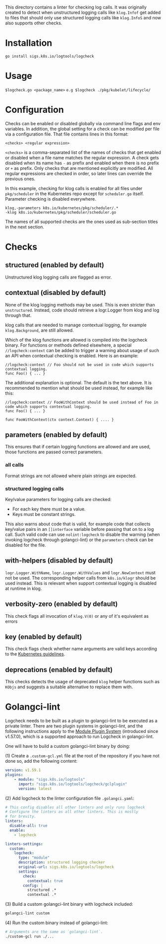 This directory contains a linter for checking log calls. It was originally
created to detect when unstructured logging calls like `klog.Infof` get added
to files that should only use structured logging calls like `klog.InfoS`
and now also supports other checks.

# Installation

`go install sigs.k8s.io/logtools/logcheck`

# Usage

`$logcheck.go <package_name>`
`e.g $logcheck ./pkg/kubelet/lifecycle/`

# Configuration

Checks can be enabled or disabled globally via command line flags and env
variables. In addition, the global setting for a check can be modified per file
via a configuration file. That file contains lines in this format:

```
<checks> <regular expression>
```

`<checks>` is a comma-separated list of the names of checks that get enabled or
disabled when a file name matches the regular expression. A check gets disabled
when its name has `-` as prefix and enabled when there is no prefix or `+` as
prefix. Only checks that are mentioned explicitly are modified. All regular
expressions are checked in order, so later lines can override the previous
ones.

In this example, checking for klog calls is enabled for all files under
`pkg/scheduler` in the Kubernetes repo except for `scheduler.go`
itself. Parameter checking is disabled everywhere.

```
klog,-parameters k8s.io/kubernetes/pkg/scheduler/.*
-klog k8s.io/kubernetes/pkg/scheduler/scheduler.go
```

The names of all supported checks are the ones used as sub-section titles in
the next section.

# Checks

## structured (enabled by default)

Unstructured klog logging calls are flagged as error.

## contextual (disabled by default)

None of the klog logging methods may be used. This is even stricter than
`unstructured`. Instead, code should retrieve a logr.Logger from klog and log
through that.

klog calls that are needed to manage contextual logging, for example
`klog.Background`, are still allowed.

Which of the klog functions are allowed is compiled into the logcheck binary.
For functions or methods defined elsewhere, a special `//logcheck:context` can
be added to trigger a warning about usage of such an API when contextual
checking is enabled. Here is an example:

    //logcheck:context // Foo should not be used in code which supports contextual logging.
    func Foo() { ... }

The additional explanation is optional. The default is the text above. It is recommended
to mention what should be used instead, for example like this:

    //logcheck:context // FooWithContext should be used instead of Foo in code which supports contextual logging.
    func Foo() { ... }
    
    func FooWithContext(ctx context.Context) { .... }

## parameters (enabled by default)

This ensures that if certain logging functions are allowed and are used, those
functions are passed correct parameters.

### all calls

Format strings are not allowed where plain strings are expected.

### structured logging calls

Key/value parameters for logging calls are checked:

- For each key there must be a value.
- Keys must be constant strings.

This also warns about code that is valid, for example code that collects
key/value pairs in an `[]interface` variable before passing that on to a log
call. Such valid code can use `nolint:logcheck` to disable the warning (when
invoking logcheck through golangci-lint) or the `parameters` check can be
disabled for the file.

## with-helpers (disabled by default)

`logr.Logger.WithName`, `logr.Logger.WithValues` and `logr.NewContext` must not
be used.  The corresponding helper calls from `k8s.io/klogr` should be used
instead. This is relevant when support contextual logging is disabled at
runtime in klog.

## verbosity-zero (enabled by default)

This check flags all invocation of `klog.V(0)` or any of it's equivalent as errors

## key (enabled by default)

This check flags check whether name arguments are valid keys according to the
[Kubernetes guidelines](https://github.com/kubernetes/community/blob/master/contributors/devel/sig-instrumentation/migration-to-structured-logging.md#name-arguments).

## deprecations (enabled by default)

This checks detects the usage of deprecated `klog` helper functions such as `KObjs` and suggests
a suitable alternative to replace them with.

# Golangci-lint

Logcheck needs to be built as a plugin to golangci-lint to be executed as a
private linter. There are two plugin systems in golangci-lint, and the following
instructions apply to the [Module Plugin System](https://golangci-lint.run/plugins/module-plugins/)
(introduced since v1.57.0), which is a supported approach to run Logcheck in golangci-lint.

One will have to build a custom golangci-lint binary by doing:

(1) Create a `.custom-gcl.yml` file at the root of the repository if you have not
done so, add the following content:

```yaml
version: v1.59.1
plugins:
    - module: "sigs.k8s.io/logtools"
      import: "sigs.k8s.io/logtools/logcheck/gclplugin"
      version: latest
```

(2) Add logcheck to the linter configuration file `.golangci.yaml`:

```yaml
# This config disables all other linters and only runs logcheck
# Configure the linters as all other linters. This is mostly
# for brevity.
linters:
  disable-all: true
  enable:
    - logcheck

linters-settings:
  custom:
    logcheck:
      type: "module"
      description: structured logging checker
      original-url: sigs.k8s.io/logtools/logcheck
      settings:
        check:
          contextual: true
        config: |
          structured .*
          contextual .*

```

(3) Build a custom golangci-lint binary with logcheck included:

```sh
golangci-lint custom
```

(4) Run the custom binary instead of golangci-lint:

```sh
# Arguments are the same as `golangci-lint`.
./custom-gcl run ./...
```
